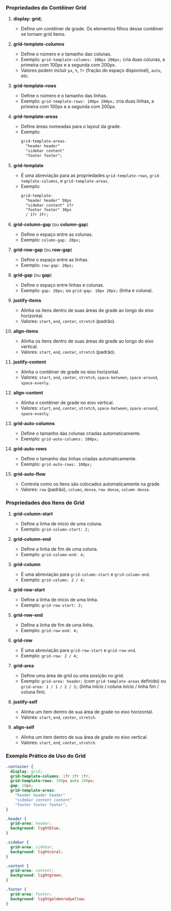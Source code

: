 ### Propriedades do Contêiner Grid

1. **display: grid;**
   - Define um contêiner de grade. Os elementos filhos desse contêiner se tornam grid items.

2. **grid-template-columns**
   - Define o número e o tamanho das colunas.
   - Exemplo: `grid-template-columns: 100px 200px;` cria duas colunas, a primeira com 100px e a segunda com 200px.
   - Valores podem incluir `px`, `%`, `fr` (fração do espaço disponível), `auto`, etc.

3. **grid-template-rows**
   - Define o número e o tamanho das linhas.
   - Exemplo: `grid-template-rows: 100px 200px;` cria duas linhas, a primeira com 100px e a segunda com 200px.

4. **grid-template-areas**
   - Define áreas nomeadas para o layout da grade.
   - Exemplo:
     ```css
     grid-template-areas:
       "header header"
       "sidebar content"
       "footer footer";
     ```

5. **grid-template**
   - É uma abreviação para as propriedades `grid-template-rows`, `grid-template-columns`, e `grid-template-areas`.
   - Exemplo:
     ```css
     grid-template:
       "header header" 50px
       "sidebar content" 1fr
       "footer footer" 30px
       / 1fr 3fr;
     ```

6. **grid-column-gap** (ou **column-gap**)
   - Define o espaço entre as colunas.
   - Exemplo: `column-gap: 20px;`

7. **grid-row-gap** (ou **row-gap**)
   - Define o espaço entre as linhas.
   - Exemplo: `row-gap: 20px;`

8. **grid-gap** (ou **gap**)
   - Define o espaço entre linhas e colunas.
   - Exemplo: `gap: 20px;` ou `grid-gap: 10px 20px;` (linha e coluna).

9. **justify-items**
   - Alinha os itens dentro de suas áreas de grade ao longo do eixo horizontal.
   - Valores: `start`, `end`, `center`, `stretch` (padrão).

10. **align-items**
    - Alinha os itens dentro de suas áreas de grade ao longo do eixo vertical.
    - Valores: `start`, `end`, `center`, `stretch` (padrão).

11. **justify-content**
    - Alinha o contêiner de grade no eixo horizontal.
    - Valores: `start`, `end`, `center`, `stretch`, `space-between`, `space-around`, `space-evenly`.

12. **align-content**
    - Alinha o contêiner de grade no eixo vertical.
    - Valores: `start`, `end`, `center`, `stretch`, `space-between`, `space-around`, `space-evenly`.

13. **grid-auto-columns**
    - Define o tamanho das colunas criadas automaticamente.
    - Exemplo: `grid-auto-columns: 100px;`

14. **grid-auto-rows**
    - Define o tamanho das linhas criadas automaticamente.
    - Exemplo: `grid-auto-rows: 100px;`

15. **grid-auto-flow**
    - Controla como os itens são colocados automaticamente na grade.
    - Valores: `row` (padrão), `column`, `dense`, `row dense`, `column dense`.

### Propriedades dos Itens de Grid

1. **grid-column-start**
   - Define a linha de início de uma coluna.
   - Exemplo: `grid-column-start: 2;`

2. **grid-column-end**
   - Define a linha de fim de uma coluna.
   - Exemplo: `grid-column-end: 4;`

3. **grid-column**
   - É uma abreviação para `grid-column-start` e `grid-column-end`.
   - Exemplo: `grid-column: 2 / 4;`

4. **grid-row-start**
   - Define a linha de início de uma linha.
   - Exemplo: `grid-row-start: 2;`

5. **grid-row-end**
   - Define a linha de fim de uma linha.
   - Exemplo: `grid-row-end: 4;`

6. **grid-row**
   - É uma abreviação para `grid-row-start` e `grid-row-end`.
   - Exemplo: `grid-row: 2 / 4;`

7. **grid-area**
   - Define uma área de grid ou uma posição no grid.
   - Exemplo: `grid-area: header;` (com `grid-template-areas` definido) ou `grid-area: 1 / 1 / 2 / 3;` (linha início / coluna início / linha fim / coluna fim).

8. **justify-self**
   - Alinha um item dentro de sua área de grade no eixo horizontal.
   - Valores: `start`, `end`, `center`, `stretch`.

9. **align-self**
   - Alinha um item dentro de sua área de grade no eixo vertical.
   - Valores: `start`, `end`, `center`, `stretch`.

### Exemplo Prático de Uso do Grid

```css
.container {
  display: grid;
  grid-template-columns: 1fr 2fr 1fr;
  grid-template-rows: 100px auto 100px;
  gap: 10px;
  grid-template-areas:
    "header header header"
    "sidebar content content"
    "footer footer footer";
}

.header {
  grid-area: header;
  background: lightblue;
}

.sidebar {
  grid-area: sidebar;
  background: lightcoral;
}

.content {
  grid-area: content;
  background: lightgreen;
}

.footer {
  grid-area: footer;
  background: lightgoldenrodyellow;
}
```
